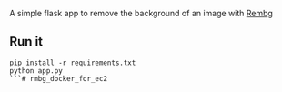 A simple flask app to remove the background of an image with [Rembg](https://github.com/danielgatis/rembg)

## Run it

```
pip install -r requirements.txt
python app.py
```# rmbg_docker_for_ec2
